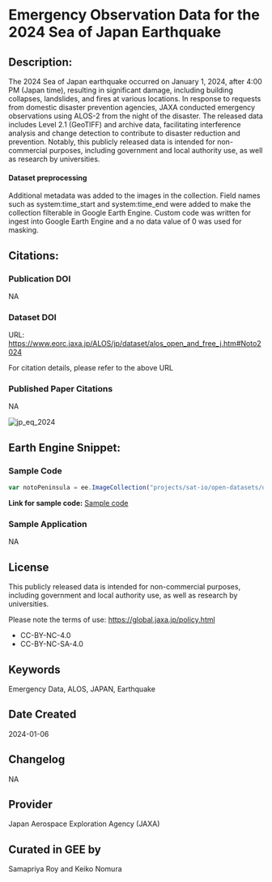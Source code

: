 
# Emergency Observation Data for the 2024 Sea of Japan Earthquake

## Description:

The 2024 Sea of Japan earthquake occurred on January 1, 2024, after 4:00 PM (Japan time), resulting in significant damage,
including building collapses, landslides, and fires at various locations. In response to requests from domestic disaster
prevention agencies, JAXA conducted emergency observations using ALOS-2 from the night of the disaster. The released data
includes Level 2.1 (GeoTIFF) and archive data, facilitating interference analysis and change detection to contribute to
disaster reduction and prevention. Notably, this publicly released data is intended for non-commercial purposes, including
government and local authority use, as well as research by universities.

#### Dataset preprocessing
Additional metadata was added to the images in the collection. Field names such as system:time_start and system:time_end were added to make the collection filterable in Google Earth Engine. Custom code was written for ingest into Google Earth Engine and a no data value of 0 was used for masking.


## Citations:

### Publication DOI

NA
### Dataset DOI

URL: https://www.eorc.jaxa.jp/ALOS/jp/dataset/alos_open_and_free_j.htm#Noto2024

For citation details, please refer to the above URL

### Published Paper Citations
NA

![jp_eq_2024](https://github.com/samapriya/awesome-gee-community-datasets/assets/6677629/4e60eb7a-8fe1-411e-9e91-0ab988fe9936)

## Earth Engine Snippet:

### Sample Code

```js
var notoPeninsula = ee.ImageCollection("projects/sat-io/open-datasets/disaster/japan-earthquake-2024_ALOS");
```
**Link for sample code:** [Sample code](https://code.earthengine.google.com/?scriptPath=users/sat-io/awesome-gee-catalog-examples:global-events-layers/SEA-OF-JAPAN-EQ-2024)

### Sample Application

NA

## License

This publicly released data is intended for non-commercial purposes, including government and local authority use, as well as
research by universities.

Please note the terms of use: https://global.jaxa.jp/policy.html

 - CC-BY-NC-4.0
 - CC-BY-NC-SA-4.0

## Keywords

 Emergency Data, ALOS, JAPAN, Earthquake

## Date Created

2024-01-06

## Changelog

NA

## Provider

Japan Aerospace Exploration Agency (JAXA)

## Curated in GEE by
Samapriya Roy and Keiko Nomura